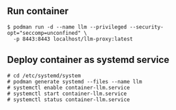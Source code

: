 Run container
---
```
$ podman run -d --name llm --privileged --security-opt="seccomp=unconfined" \
  -p 8443:8443 localhost/llm-proxy:latest
```

Deploy container as systemd service
---
```
# cd /etc/systemd/system
# podman generate systemd --files --name llm
# systemctl enable container-llm.service
# systemctl start container-llm.service
# systemctl status container-llm.service
```